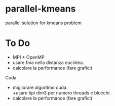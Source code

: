 # parallel-kmeans
parallel solution for kmeans problem


# To Do
+ MPI + OpenMP  
+ usare fma nella distanza euclidea.  
+ calcolare la performance (fare grafici)

Cuda  
+ migliorare algoritmo cuda.  
+usare tipi dim3 per numero threads e blocchi.  
+ calcolare la performance (fare grafici)

